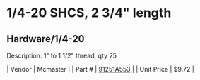 # 1/4-20 SHCS, 2 3/4" length
## Hardware/1/4-20
Description: 	1" to 1 1/2" thread, qty 25 

| Vendor | Mcmaster | 
| Part # | [91251A553](http://www.mcmaster.com/) | 
| Unit Price | $9.72 | 
